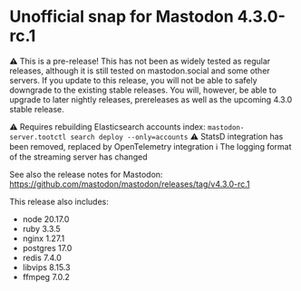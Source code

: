 # Unofficial snap for Mastodon 4.3.0-rc.1

⚠️ This is a pre-release! This has not been as widely tested as regular releases, although it is still tested on mastodon.social and some other servers. If you update to this release, you will not be able to safely downgrade to the existing stable releases. You will, however, be able to upgrade to later nightly releases, prereleases as well as the upcoming 4.3.0 stable release.

⚠️ Requires rebuilding Elasticsearch accounts index: `mastodon-server.tootctl search deploy --only=accounts`
⚠️ StatsD integration has been removed, replaced by OpenTelemetry integration
ℹ️ The logging format of the streaming server has changed

See also the release notes for Mastodon: https://github.com/mastodon/mastodon/releases/tag/v4.3.0-rc.1

This release also includes:

* node 20.17.0
* ruby 3.3.5
* nginx 1.27.1
* postgres 17.0
* redis 7.4.0
* libvips 8.15.3
* ffmpeg 7.0.2
